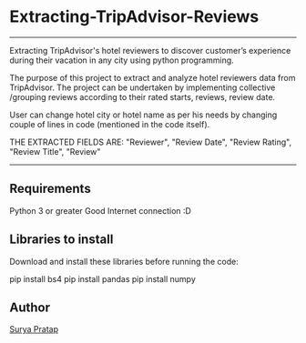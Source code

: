 # Extracting-TripAdvisor-Reviews
*****
Extracting TripAdvisor's hotel reviewers to discover customer’s experience during their vacation in any city using python programming.

The purpose of this project to extract and analyze hotel reviewers data from TripAdvisor. The project can be undertaken by implementing collective /grouping reviews according to their rated starts, reviews, review date. 

User can change hotel city or hotel name as per his needs by changing couple of lines in code (mentioned in the code itself).

THE EXTRACTED FIELDS ARE:
"Reviewer", "Review Date", "Review Rating", "Review Title", "Review"
*****
## Requirements

Python 3 or greater
Good Internet connection :D

## Libraries to install

Download and install these libraries before running the code:

pip install bs4
pip install pandas
pip install numpy

## Author
[Surya Pratap](https://github.com/suryaapratapp)
